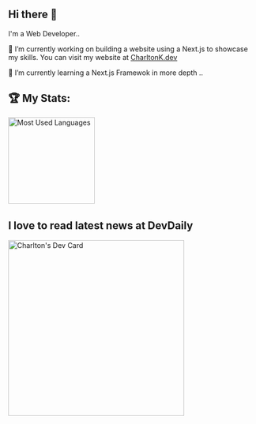 ## Hi there 👋

I'm a Web Developer..

🔭 I’m currently working on building a website using a Next.js to showcase my skills. You can visit my website at <a href="https://charltonk.dev/"  target="_blank">CharltonK.dev</a>

🌱 I’m currently learning a Next.js Framewok in more depth ..

<!--
**charltonkdev/charltonkdev** is a ✨ _special_ ✨ repository because its `README.md` (this file) appears on your GitHub profile.

Here are some ideas to get you started:

- 🔭 I’m currently working on ...
- 🌱 I’m currently learning ...
- 👯 I’m looking to collaborate on ...
- 🤔 I’m looking for help with ...
- 💬 Ask me about ...
- 📫 How to reach me: ...
- 😄 Pronouns: ...
- ⚡ Fun fact: ...
-->

## 🏆 My Stats:

<p>
    <img height=175 alt="Most Used Languages" src="https://github-readme-stats.vercel.app/api/top-langs/?username=charltonkdev&layout=compact&theme=dark" />&nbsp;&nbsp;
</p>

## I love to read latest news at DevDaily
<a href="https://app.daily.dev/charlton95"><img src="https://api.daily.dev/devcards/v2/hknhXI84N4cLB0abn7gX0.png?r=gpf&type=default" width="356" alt="Charlton's Dev Card"/></a>
